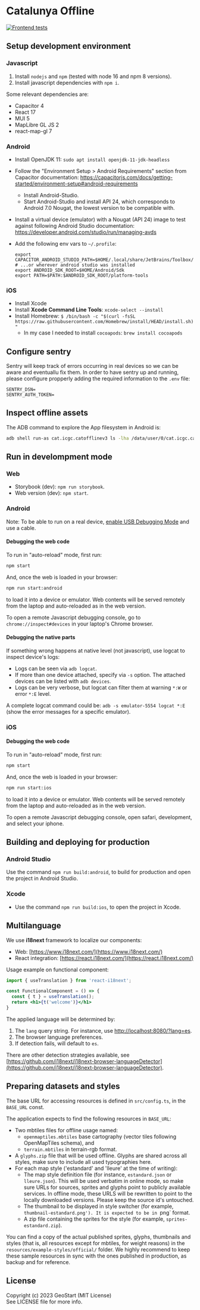 # Catalunya Offline

[![Frontend tests](https://github.com/OpenICGC/catalunya-offline-v2/actions/workflows/test-frontend.yml/badge.svg)](https://github.com/OpenICGC/catalunya-offline-v2/actions/workflows/test-frontend.yml)

## Setup development environment

### Javascript

1. Install `nodejs` and `npm` (tested with node 16 and npm 8 versions).
2. Install javascript dependencies with `npm i`.

Some relevant dependencies are:

 * Capacitor 4
 * React 17
 * MUI 5
 * MapLibre GL JS 2
 * react-map-gl 7

### Android

* Install OpenJDK 11: `sudo apt install openjdk-11-jdk-headless`
* Follow the "Environment Setup > Android Requirements" section from Capacitor documentation:
   https://capacitorjs.com/docs/getting-started/environment-setup#android-requirements
  * Install Android-Studio.
  * Start Android-Studio and install API 24, which corresponds to Android 7.0 Nougat, the lowest version to be compatible with.
* Install a virtual device (emulator) with a Nougat (API 24) image to test against following Android Studio documentation:
   https://developer.android.com/studio/run/managing-avds
* Add the following env vars to `~/.profile`:

  ```
  export CAPACITOR_ANDROID_STUDIO_PATH=$HOME/.local/share/JetBrains/Toolbox/scripts/studio # ...or wherever android studio was installed
  export ANDROID_SDK_ROOT=$HOME/Android/Sdk
  export PATH=$PATH:$ANDROID_SDK_ROOT/platform-tools
  ```

### iOS

* Install Xcode
* Install **Xcode Command Line Tools**: `xcode-select --install`
* Install Homebrew: `$ /bin/bash -c "$(curl -fsSL https://raw.githubusercontent.com/Homebrew/install/HEAD/install.sh)"`
  * In my case I needed to install `cocoapods`: `brew install cocoapods`


## Configure sentry

Sentry will keep track of errors occurring in real devices so we can be aware and eventuallu fix them.
In order to have sentry up and running, please configure propperly adding the required information to the `.env` file:

```dotenv
SENTRY_DSN=
SENTRY_AUTH_TOKEN=
```


## Inspect offline assets

The ADB command to explore the App filesystem in Android is:

```bash
adb shell run-as cat.icgc.catofflinev3 ls -lha /data/user/0/cat.icgc.catofflinev3/files/offlineData
```

## Run in develompment mode

### Web

* Storybook (dev): `npm run storybook`.
* Web version (dev): `npm start`.

### Android

Note: To be able to run on a real device,
[enable USB Debugging Mode](https://developer.android.com/studio/debug/dev-options) and use a cable.

#### Debugging the web code

To run in "auto-reload" mode, first run:

```bash
npm start
```

And, once the web is loaded in your browser:

```bash
npm run start:android
```

to load it into a device or emulator. Web contents will be served remotely from the 
laptop and auto-reloaded as in the web version.

To open a remote Javascript debugging console, go to `chrome://inspect#devices` in
your laptop's Chrome browser.

#### Debugging the native parts

If something wrong happens at native level (not javascript), use logcat to inspect device's logs: 

* Logs can be seen via `adb logcat`.
* If more than one device attached, specify via `-s` option. The attached devices can be listed with `adb devices`.
* Logs can be very verbose, but logcat can filter them at warning `*:W` or error `*:E` level.

A complete logcat command could be: `adb -s emulator-5554 logcat *:E` (show the error messages for a specific emulator).


### iOS

#### Debugging the web code

To run in "auto-reload" mode, first run:

```bash
npm start
```

And, once the web is loaded in your browser:

```bash
npm run start:ios
```

to load it into a device or emulator. Web contents will be served remotely from the 
laptop and auto-reloaded as in the web version.

To open a remote Javascript debugging console, open safari, development, and select your iphone.


## Building and deploying for production

### Android Studio

Use the command `npm run build:android`, to build for production and open the project in
Android Studio.


### Xcode

* Use the command `npm run build:ios`, to open the project in Xcode.


## Multilanguage

We use **i18next** framework to localize our components:

- Web: [https://www.i18next.com/](https://www.i18next.com/)
- React integration: [https://react.i18next.com/](https://react.i18next.com/)

Usage example on functional component:

```jsx
import { useTranslation } from 'react-i18next';

const FunctionalComponent = () => {
  const { t } = useTranslation();
  return <h1>{t('welcome')}</h1>
}
```

The applied language will be determined by:

1. The `lang` query string. For instance, use [http://localhost:8080/?lang=es](http://localhost:8080/?lang=es).
2. The browser language preferences.
3. If detection fails, will default to `es`.

There are other detection strategies available, see
[https://github.com/i18next/i18next-browser-languageDetector](https://github.com/i18next/i18next-browser-languageDetector).


## Preparing datasets and styles

The base URL for accessing resources is defined in `src/config.ts`, in the `BASE_URL` const.

The application expects to find the following resources in `BASE_URL`:

* Two mbtiles files for offline usage named:
  * `openmaptiles.mbtiles` base cartography (vector tiles following OpenMapTiles schema), and
  * `terrain.mbtiles` in terrain-rgb format.
* A `glyphs.zip` file that will be used offline. Glyphs are shared across all styles, make sure to include all used typographies here.
* For each map style ('estandard' and 'lleure' at the time of writing):
  * The map style definition file (for instance, `estandard.json` or `lleure.json`). This will be used verbatim in online mode, so make sure URLs for sources, sprites and glyphs point to publicly available services. In offline mode, these URLS will be rewritten to point to the locally downloaded versions. Please keep the source id's untouched.
  * The thumbnail to be displayed in style switcher (for example, `thumbnail-estandard.png'). It is expected to be in `png` format.
  * A zip file containing the sprites for the style (for example, `sprites-estandard.zip`).

You can find a copy of the actual published sprites, glyphs, thumbnails and styles (that is, all resources except for mbtiles, for weight reasons) in the `resources/example-styles/official/` folder. We highly recommend to keep these sample resources in sync with the ones published in production, as backup and for reference.


## License

Copyright (c) 2023 GeoStart (MIT License)  
See LICENSE file for more info.

